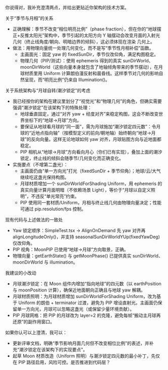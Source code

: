你说得对，我补充澄清两点，并给出更贴近你架构的技术方案。

关于“季节与月相”的关系

- 正确理解：季节不改变“相位明亮比例”（phase fraction），但在你的“地球摆正+反推太阳光”架构中，季节引起的太阳方向 Y 轴摆动会改变月面的入射光几何（终止线角度/朝向、明暗边界的倾斜），这必须体现在渲染
几何上。
- 做法：用物理向量统一处理几何变化，而不是写“季节性月相补偿”函数。
    - 主画面光：固定 yaw 的 fixedSunDir，季节仅改仰角，满足构图稳定。
    - 物理几何（PIP/测试）：使用 ephemeris 得到的真实 sunDirWorld、moonDirWorld（这些向量本身就包含了地轴倾角带来的季节摆动），在月球材质里用 Uniform 计算朗伯漫反射和晨昏线。这样季节对几何的影响自
然呈现，而“明亮比例”仍来自 Illumination()。

关于系统架构与“月球自转/潮汐锁定”的考虑

- 我已经按你的架构在建议里划分了“视觉光”和“物理几何”的角色，但确实需要强调“潮汐锁定”在该架构下的特殊处理：
    - 地球垂直固定，通过“对齐 yaw + 经度对齐”来稳定构图，这会不断改变世界坐标下的“地球→月球”方向。
    - 要保证从地球看月球的“同一面”，需为月球施加“潮汐锁定四元数”：令月球的“近地点指向轴”（按模型定义的前向/朝地轴）始终朝向“地球→月球”的反向向量。这样无论地球如何 yaw 对齐，月球贴图方向与近地面都
稳定。
    - PIP 相机从“地球→月球”方向看向月心（你们已有实现），叠加上面的潮汐锁定，终止线的倾斜会随季节/几何变化而正确变化。
- 实施要点（不增第二盏光）：
    - 主画面仍由“单一方向光”打光（fixedSunDir + 季节仰角）；地球/云/大气继续吃这盏光保持构图。
    - 月球材质增加一个 sunDirWorldForShading Uniform，用 ephemeris 的真实向量计算月面明暗（不依赖场景 Light），等价于“月球以自定义照明”，不违反“单光常亮”约束。
    - PIP 使用同一套材质/Uniform，月相与终止线几何由物理向量决定；性能可通过 pip.resolution/fps 控制。

现有代码与上述做法的一致处

- Yaw 锁定顺序：SimpleTest.tsx → AlignOnDemand 先 yaw 对齐再 alignLongitudeOnly()，并支持 seasonalSunDirWorldYUp(fixedYawDeg) 仅改仰角。
- PIP 视角：MoonPIP 已使用“地球→月球”方向取景，正确。
- 物理向量：getEarthState() 与 getMoonPhase() 已提供真实 sunDirWorld、moonDirWorld 与 illumination。

我建议的小改动

- 月球潮汐锁定：在 Moon 组件内增加“指向地球”的四元数（以 earthPosition 与 moonPosition 计算），确保近地面朝向正确且与地球 yaw 解耦。
- 月球材质照明：为月球材质增加 sunDirWorldForShading Uniform，改为基于 Uniform 的朗伯 + terminator 过渡，避免为 PIP 增设直射光。主画面仍保留单一方向光，月球可以忽略这盏光（或保留少量环境贡献）。
- PIP 月球网格：把 PIP 的月球改为 layer=2 的克隆，避免每帧“搬动主月球再还原”的副作用窗口。

如果你认可以上澄清，我可以：

- 更新评审文档，明确“季节影响月面几何但不改变相位比例”的表述，并补充“潮汐锁定在该架构下的实现要点”。
- 起草 Moon 材质改造（Uniform 照明）与潮汐锁定四元数的最小补丁，先仅在 PIP 路径启用，风险可控。是否推进到代码层？
